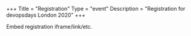 +++
Title = "Registration"
Type = "event"
Description = "Registration for devopsdays London 2020"
+++

<div style="width:100%; text-align:left;">

Embed registration iframe/link/etc.
</div></div>
</div>
